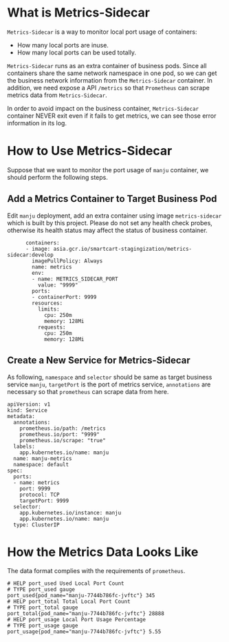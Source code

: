 # What is Metrics-Sidecar

`Metrics-Sidecar` is a way to monitor local port usage of containers:
- How many local ports are inuse.
- How many local ports can be used totally.

`Metrics-Sidecar` runs as an extra container of business pods. Since all containers share the same network namespace in one pod, so we can get the business network information from the `Metrics-Sidecar` container. In addition, we need expose a API `/metrics` so that `Prometheus` can scrape metrics data from `Metrics-Sidecar`.

In order to avoid impact on the business container, `Metrics-Sidecar` container NEVER exit even if it fails to get metrics, we can see those error information in its log.

# How to Use Metrics-Sidecar

Suppose that we want to monitor the port usage of `manju` container, we should perform the following steps.

## Add a Metrics Container to Target Business Pod

Edit `manju` deployment, add an extra container using image `metrics-sidecar` which is built by this project.
Please do not set any health check probes, otherwise its health status may affect the status of business container.

```
      containers:
      - image: asia.gcr.io/smartcart-stagingization/metrics-sidecar:develop
        imagePullPolicy: Always
        name: metrics
        env:
        - name: METRICS_SIDECAR_PORT
          value: "9999"
        ports:
        - containerPort: 9999
        resources:
          limits:
            cpu: 250m
            memory: 128Mi
          requests:
            cpu: 250m
            memory: 128Mi
```

## Create a New Service for Metrics-Sidecar

As following, `namespace` and `selector` should be same as target business service `manju`, `targetPort` is the port of metrics service, `annotations` are necessary so that `prometheus` can scrape data from here.

```
apiVersion: v1
kind: Service
metadata:
  annotations:
    prometheus.io/path: /metrics
    prometheus.io/port: "9999"
    prometheus.io/scrape: "true"
  labels:
    app.kubernetes.io/name: manju
  name: manju-metrics
  namespace: default
spec:
  ports:
  - name: metrics
    port: 9999
    protocol: TCP
    targetPort: 9999
  selector:
    app.kubernetes.io/instance: manju
    app.kubernetes.io/name: manju
  type: ClusterIP
```

# How the Metrics Data Looks Like

The data format complies with the requirements of `prometheus`.

```
# HELP port_used Used Local Port Count
# TYPE port_used gauge
port_used{pod_name="manju-7744b786fc-jvftc"} 345
# HELP port_total Total Local Port Count
# TYPE port_total gauge
port_total{pod_name="manju-7744b786fc-jvftc"} 28888
# HELP port_usage Local Port Usage Percentage
# TYPE port_usage gauge
port_usage{pod_name="manju-7744b786fc-jvftc"} 5.55
```
